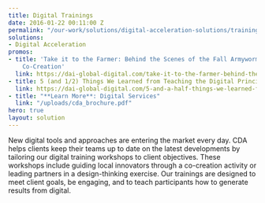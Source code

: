 ```yaml
---
title: Digital Trainings
date: 2016-01-22 00:11:00 Z
permalink: "/our-work/solutions/digital-acceleration-solutions/trainings"
solutions:
- Digital Acceleration
promos:
- title: 'Take it to the Farmer: Behind the Scenes of the Fall Armyworm Tech Prize
    Co-Creation'
  link: https://dai-global-digital.com/take-it-to-the-farmer-behind-the-scenes-of-the-fall-armyworm-tech-prize-co-creation.html
- title: 5 (and 1/2) Things We Learned from Teaching the Digital Principles
  link: https://dai-global-digital.com/5-and-a-half-things-we-learned-from-teaching-the-digital-principles.html
- title: "**Learn More**: Digital Services"
  link: "/uploads/cda_brochure.pdf"
hero: true
layout: solution
---
```


New digital tools and approaches are entering the market every day. CDA helps clients keep their teams up to date on the latest developments by tailoring our digital training workshops to client objectives. These workshops include guiding local innovators through a co-creation activity or leading partners in a design-thinking exercise. Our trainings are designed to meet client goals, be engaging, and to teach participants how to generate results from digital.     